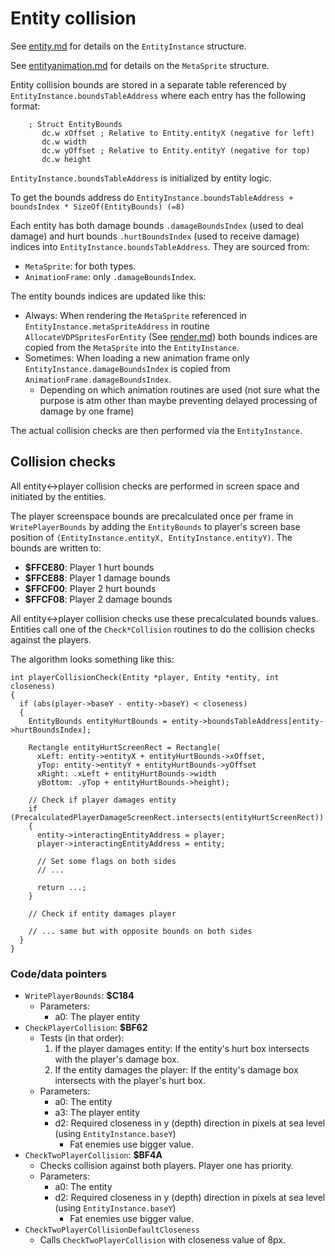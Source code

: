 # Entity collision
See [entity.md](./entity.md) for details on the `EntityInstance` structure.

See [entityanimation.md](./entityanimation.md) for details on the `MetaSprite` structure.

Entity collision bounds are stored in a separate table referenced by `EntityInstance.boundsTableAddress` where each entry has the following format:
```
    ; Struct EntityBounds
       dc.w xOffset ; Relative to Entity.entityX (negative for left)
       dc.w width
       dc.w yOffset ; Relative to Entity.entityY (negative for top)
       dc.w height
```
`EntityInstance.boundsTableAddress` is initialized by entity logic.

To get the bounds address do `EntityInstance.boundsTableAddress + boundsIndex * SizeOf(EntityBounds) (=8)`

Each entity has both damage bounds `.damageBoundsIndex` (used to deal damage) and hurt bounds `.hurtBoundsIndex` (used to receive damage) indices into `EntityInstance.boundsTableAddress`.
They are sourced from:
- `MetaSprite`: for both types.
- `AnimationFrame`: only `.damageBoundsIndex`.

The entity bounds indices are updated like this:
- Always: When rendering the `MetaSprite` referenced in `EntityInstance.metaSpriteAddress` in routine `AllocateVDPSpritesForEntity` (See [render.md](./render.md)) both bounds indices are copied from the `MetaSprite` into the `EntityInstance`.
- Sometimes: When loading a new animation frame only `EntityInstance.damageBoundsIndex` is copied from `AnimationFrame.damageBoundsIndex`.
    - Depending on which animation routines are used (not sure what the purpose is atm other than maybe preventing delayed processing of damage by one frame)

The actual collision checks are then performed via the `EntityInstance`.

## Collision checks

All entity<->player collision checks are performed in screen space and initiated by the entities.

The player screenspace bounds are precalculated once per frame in `WritePlayerBounds` by adding the `EntityBounds` to player's screen base position of `(EntityInstance.entityX, EntityInstance.entityY)`.
The bounds are written to:
- **$FFCE80**: Player 1 hurt bounds
- **$FFCE88**: Player 1 damage bounds
- **$FFCF00**: Player 2 hurt bounds
- **$FFCF08**: Player 2 damage bounds

All entity<->player collision checks use these precalculated bounds values.
Entities call one of the `Check*Collision` routines to do the collision checks against the players.

The algorithm looks something like this:
```
int playerCollisionCheck(Entity *player, Entity *entity, int closeness)
{
  if (abs(player->baseY - entity->baseY) < closeness)
  {
    EntityBounds entityHurtBounds = entity->boundsTableAddress[entity->hurtBoundsIndex];

    Rectangle entityHurtScreenRect = Rectangle(
      xLeft: entity->entityX + entityHurtBounds->xOffset,
      yTop: entity->entityY + entityHurtBounds->yOffset
      xRight: .xLeft + entityHurtBounds->width
      yBottom: .yTop + entityHurtBounds->height);

    // Check if player damages entity
    if (PrecalculatedPlayerDamageScreenRect.intersects(entityHurtScreenRect))
    {
      entity->interactingEntityAddress = player;
      player->interactingEntityAddress = entity;

      // Set some flags on both sides
      // ...

      return ...;
    }

    // Check if entity damages player

    // ... same but with opposite bounds on both sides
  }
}
```

### Code/data pointers
- `WritePlayerBounds`: **$C184**
  - Parameters:
    - a0: The player entity
- `CheckPlayerCollision`: **$BF62**
  - Tests (in that order):
    1. If the player damages entity: If the entity's hurt box intersects with the player's damage box.
    2. If the entity damages the player: If the entity's damage box intersects with the player's hurt box.
  - Parameters:
    - a0: The entity
    - a3: The player entity
    - d2: Required closeness in y (depth) direction in pixels at sea level (using `EntityInstance.baseY`)
      - Fat enemies use bigger value.
- `CheckTwoPlayerCollision`: **$BF4A**
  - Checks collision against both players. Player one has priority.
  - Parameters:
    - a0: The entity
    - d2: Required closeness in y (depth) direction in pixels at sea level (using `EntityInstance.baseY`)
      - Fat enemies use bigger value.
- `CheckTwoPlayerCollisionDefaultCloseness`
  - Calls `CheckTwoPlayerCollision` with closeness value of 8px.
